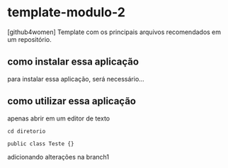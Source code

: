 # template-modulo-2
[github4women] Template com os principais arquivos recomendados em um repositório.

## como instalar essa aplicação
para instalar essa aplicação, será necessário...

## como utilizar essa aplicação
apenas abrir em um editor de texto

```
cd diretorio
```

```
public class Teste {}
```

adicionando alterações na branch1

